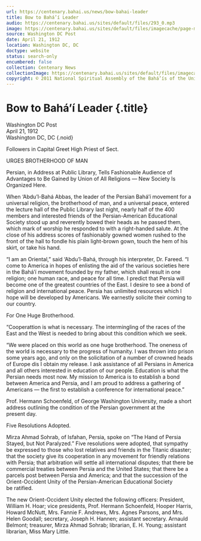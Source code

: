 ```yaml
---
url: https://centenary.bahai.us/news/bow-bahai-leader
title: Bow to Bahá’í Leader
audio: https://centenary.bahai.us/sites/default/files/293_0.mp3
image: https://centenary.bahai.us/sites/default/files/imagecache/page-main-image/images/press_clippings/04-21-1912%20Washington%20Post%20Bow%20to%20Bahai%20Leader.png
source: Washington DC Post
date: April 21, 1912
location: Washington DC, DC
doctype: website
status: search-only
encumbered: false
collection: Centenary News
collectionImage: https://centenary.bahai.us/sites/default/files/imagecache/theme-image/main_image/abdulbaha-overview-small_0.jpg
copyright: © 2011 National Spiritual Assembly of the Bahá’ís of the United States
---
```



# Bow to Bahá’í Leader {.title}

Washington DC Post  
April 21, 1912  
Washington DC, DC
{.noid}  



Followers in Capital Greet High Priest of Sect.

URGES BROTHERHOOD OF MAN

Persian, in Address at Public Library, Tells Fashionable Audience of Advantages to Be Gained by Union of All Religions — New Society Is Organized Here.

When ‘Abdu’l-Bahá Abbas, the leader of the Persian Bahá’í movement for a universal religion, the brotherhood of man, and a universal peace, entered the lecture hall of the Public Library last night, nearly half of the 400 members and interested friends of the Persian-American Educational Society stood up and reverently bowed their heads as he passed them, which mark of worship he responded to with a right-handed salute. At the close of his address scores of fashionably gowned women rushed to the front of the hall to fondle his plain light-brown gown, touch the hem of his skirt, or take his hand.

“I am an Oriental,” said ‘Abdu’l-Bahá, through his interpreter, Dr. Fareed. “I come to America in hopes of enlisting the aid of the various societies here in the Bahá’í movement founded by my father, which shall result in one religion; one human race, and peace for all time. I predict that Persia will become one of the greatest countries of the East. I desire to see a bond of religion and international peace. Persia has unlimited resources which I hope will be developed by Americans. We earnestly solicite their coming to our country.

For One Huge Brotherhood.

“Cooperattion is what is necessary. The intermingling of the races of the East and the West is needed to bring about this condition which we seek.

“We were placed on this world as one huge brotherhood. The oneness of the world is necessary to the progress of humanity. I was thrown into prison some years ago, and only on the solicitation of a number of crowned heads of Europe dis I obtain my release. I ask assistance of all Persians in America and all others interested in education of our people. Education is what the Persian needs most now. My mission to America is to establish a bond between America and Persia, and I am proud to address a gathering of Americans — the first to establish a conference for international peace.”

Prof. Hermann Schoenfeld, of George Washington University, made a short address outlining the condition of the Persian government at the present day.

Five Resolutions Adopted.

Mirza Ahmad Sohrab, of Isfahan, Persia, spoke on “The Hand of Persia Stayed, but Not Paralyzed.” Five resolutions were adopted, that sympathy be expressed to those who lost relatives and friends in the Titanic disaster; that the society give its cooperation in any movement for friendly relations with Persia; that arbitration will settle all international disputes; that there be commercial treaties between Persia and the United States; that there be a parcels post between Persia and America; and that the succession of the Orient-Occident Unity of the Persian-American Educational Society be ratified.

The new Orient-Occident Unity elected the following officers: President, William H. Hoar; vice presidents, Prof. Hermann Schoenfeld, Hooper Harris, Howard McNutt, Mrs. Fannie F. Andrews, Mrs. Agnes Parsons, and Mrs. Helen Goodall; secretary, Joseph H. Hannen; assistant secretary. Arnauld Belmont; treasurer, Mirza Ahmad Sohrab; librarian, E. H. Young; assistant librarian, Miss Mary Little.